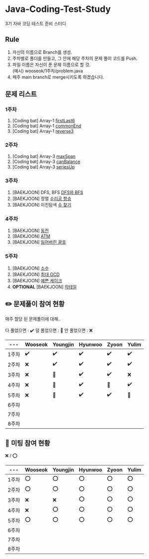 # Java-Coding-Test-Study
3기 자바 코딩 테스트 준비 스터디


## Rule
1. 자신의 이름으로 Branch를 생성.
2. 주차별로 폴더를 만들고, 그 안에 해당 주차의 문제 풀이 코드를 Push.
3. 파일 이름은 자신이 푼 문제 이름으로 할 것.   
(예시) wooseok/1주차/problem.java
4. 매주 main branch로 merge시키도록 하겠습니다.

## 문제 리스트
### 1주차
1. [Coding bat] Array-1 [firstLast6](https://codingbat.com/prob/p185685)
2. [Coding bat] Array-1 [commonEnd](https://codingbat.com/prob/p191991)
3. [Coding bat] Array-1 [reverse3](https://codingbat.com/prob/p112409)

### 2주차
1. [Coding bat] Array-3 [maxSpan](https://codingbat.com/prob/p189576)
2. [Coding bat] Array-3 [canBalance](https://codingbat.com/prob/p158767)
3. [Coding bat] Array-3 [seriesUp](https://codingbat.com/prob/p104090)

### 3주차
1. [BAEKJOON] DFS, BFS [DFS와 BFS](https://www.acmicpc.net/problem/1260)
2. [BAEKJOON] 정렬 [수리공 항승](https://www.acmicpc.net/problem/1449)
3. [BAEKJOON] 이진탐색 [수 찾기](https://www.acmicpc.net/problem/1920)

### 4주차
1. [BAEKJOON] [동전](https://www.acmicpc.net/problem/11047)
2. [BAEKJOON] [ATM](https://www.acmicpc.net/problem/11399)
3. [BAEKJOON] [잃어버린 괄호](https://www.acmicpc.net/problem/1541)

### 5주차
1. [BAEKJOON] [소수](https://www.acmicpc.net/problem/2581)
2. [BAEKJOON] [최대 GCD](https://www.acmicpc.net/problem/9417)
3. [BAEKJOON] [예쁜 케이크](https://www.acmicpc.net/problem/24040)
4. **OPTIONAL** [BAEKJOON] [칵테일](https://www.acmicpc.net/problem/1033)

## :pencil2: 문제풀이 참여 현황
매주 할당 된 문제풀이에 대해..
<br><br>
다 풀었으면 : :heavy_check_mark:
덜 풀었으면 : :small_red_triangle:
안 풀었으면 : :x:

| --- | Wooseok | Youngjin | Hyunwoo | Zyoon | Yulim |
| --- | --- | --- | --- | --- | --- |
| 1주차 | :heavy_check_mark:| :heavy_check_mark:| :heavy_check_mark:| :heavy_check_mark:| :heavy_check_mark:|
| 2주차 |:x:| :heavy_check_mark:| :heavy_check_mark:| :heavy_check_mark:| :heavy_check_mark:|
| 3주차 |:x:|:small_red_triangle:|:heavy_check_mark:|:heavy_check_mark:|:x:|
| 4주차 |:x:|:small_red_triangle:|:heavy_check_mark:|:small_red_triangle:|:heavy_check_mark:|
| 5주차 |:x:|:small_red_triangle:|:heavy_check_mark:|:heavy_check_mark:|:small_red_triangle:|
| 6주차 ||||||
| 7주차 ||||||
| 8주차 ||||||

## :speech_balloon: 미팅 참여 현황
:x: / :o:

| --- | Wooseok | Youngjin | Hyunwoo | Zyoon | Yulim |
| --- | --- | --- | --- | --- | --- |
| 1주차 |:o:|:o:|:o:|:o:|:o:|
| 2주차 |:o:|:o:|:o:|:o:|:o:|
| 3주차 |:x:|:x:|:o:|:o:|:o:|
| 4주차 |:x:|:o:|:o:|:o:|:o:|
| 5주차 |:o:|:o:|:o:|:o:|:o:|
| 6주차 ||||||
| 7주차 ||||||
| 8주차 ||||||
